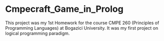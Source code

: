 # Cmpecraft_Game_in_Prolog
This project was my 1st Homework for the course CMPE 260 (Principles of Programming Languages) at Bogazici University. It was my first project on logical programming paradigm.
